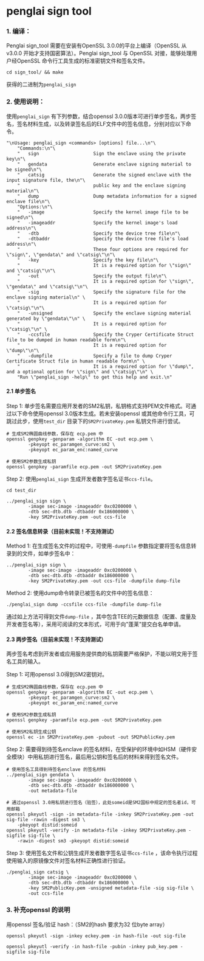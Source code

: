 # penglai sign tool

### 1. 编译：

Penglai sign_tool 需要在安装有OpenSSL 3.0.0的平台上编译（OpenSSL 从 v3.0.0 开始才支持国密算法）。Penglai sign_tool 与 OpenSSL 对接，能够处理用户经OpenSSL 命令行工具生成的标准密钥文件和签名文件。

```
cd sign_tool/ && make
```

获得的二进制为`penglai_sign`



### 2. 使用说明：

使用`penglai_sign` 有下列参数，结合openssl 3.0.0版本可进行单步签名，两步签名，签名材料生成，以及转录签名后的ELF文件中的签名信息，分别对应以下命令。

```
"\nUsage: penglai_sign <commands> [options] file...\n"\
    "Commands:\n"\
    "   sign                    Sign the enclave using the private key\n"\
    "   gendata                 Generate enclave signing material to be signed\n"\
    "   catsig                  Generate the signed enclave with the input signature file, the\n"\
    "                           public key and the enclave signing material\n"\
    "   dump                    Dump metadata information for a signed enclave file\n"\
    "Options:\n"\
    "   -image                  Specify the kernel image file to be signed\n"\
    "   -imageaddr              Specify the kernel image's load address\n"\
    "   -dtb                    Specify the device tree file\n"\
    "   -dtbaddr                Specify the device tree file's load address\n"\
    "                           These four options are required for \"sign\", \"gendata\" and \"catsig\"\n"\
    "   -key                    Specify the key file\n"\
    "                           It is a required option for \"sign\" and \"catsig\"\n"\
    "   -out                    Specify the output file\n"\
    "                           It is a required option for \"sign\", \"gendata\" and \"catsig\"\n"\
    "   -sig                    Specify the signature file for the enclave signing material\n" \
    "                           It is a required option for \"catsig\"\n"\
    "   -unsigned               Specify the enclave signing material generated by \"gendata\"\n" \
    "                           It is a required option for \"catsig\"\n" \
    "   -ccsfile                Specify the Cryper Certificate Struct file to be dumped in human readable form\n"\
    "                           It is a required option for \"dump\"\n"\
    "   -dumpfile               Specify a file to dump Cryper Certificate Struct file in human readable form\n" \
    "                           It is a required option for \"dump\", and a optional option for \"sign\" and \"catsig\"\n" \
    "Run \"penglai_sign -help\" to get this help and exit.\n"
```

#### 2.1 单步签名

Step 1: 单步签名需要应用开发者的SM2私钥，私钥格式支持PEM文件格式。可通过以下命令使用openssl 3.0版本生成。若未安装openssl 或其他命令行工具，可跳过此步，使用`test_dir` 目录下的`SM2PrivateKey.pem` 私钥文件进行尝试。

```
# 生成SM2椭圆曲线参数，保存在 ecp.pem 中
openssl genpkey -genparam -algorithm EC -out ecp.pem \
        -pkeyopt ec_paramgen_curve:sm2 \
        -pkeyopt ec_param_enc:named_curve

# 使用SM2参数生成私钥
openssl genpkey -paramfile ecp.pem -out SM2PrivateKey.pem
```

Step 2: 使用`penglai_sign` 生成开发者数字签名证书`ccs-file`。

```
cd test_dir

../penglai_sign sign \
        -image sec-image -imageaddr 0xc0200000 \
        -dtb sec-dtb.dtb -dtbaddr 0x186000000 \
        -key SM2PrivateKey.pem -out ccs-file
```

#### 2.2 签名信息转录（目前未实现！不支持测试）

Method 1: 在生成签名文件的过程中，可使用`-dumpfile` 参数指定要将签名信息转录到的文件，如单步签名中：

```
../penglai_sign sign \
        -image sec-image -imageaddr 0xc0200000 \
        -dtb sec-dtb.dtb -dtbaddr 0x186000000 \
        -key SM2PrivateKey.pem -out ccs-file -dumpfile dump-file
```

Method 2: 使用dump命令转录已被签名的文件中的签名信息：

```
./penglai_sign dump -ccsfile ccs-file -dumpfile dump-file
```

通过如上方法可得到文件`dump-file` ，其中包含TEE的元数据信息（配置、度量及开发者签名等），采用可阅读的文本形式，可用于向"蓬莱"提交白名单申请。

#### 2.3 两步签名（目前未实现！不支持测试）

两步签名考虑到开发者或应用服务提供商的私钥需要严格保护，不能以明文用于签名工具的输入。

Step 1: 可用openssl 3.0得到SM2密钥对。

```
# 生成SM2椭圆曲线参数，保存在 ecp.pem 中
openssl genpkey -genparam -algorithm EC -out ecp.pem \
        -pkeyopt ec_paramgen_curve:sm2 \
        -pkeyopt ec_param_enc:named_curve

# 使用SM2参数生成私钥
openssl genpkey -paramfile ecp.pem -out SM2PrivateKey.pem

# 使用SM2私钥生成公钥
openssl ec -in SM2PrivateKey.pem -pubout -out SM2PublicKey.pem
```
Step 2: 需要得到待签名enclave 的签名材料，在受保护的环境中如HSM（硬件安全模块）中用私钥进行签名，最后用公钥和签名后的材料来得到签名文件。
```
# 使用签名工具得到待签名enclave 的签名材料
../penglai_sign gendata \
        -image sec-image -imageaddr 0xc0200000 \
        -dtb sec-dtb.dtb -dtbaddr 0x186000000 \
        -out metadata-file

# 通过openssl 3.0用私钥进行签名（验签），此处someid是SM2国标中规定的签名者id，可用邮箱
openssl pkeyutl -sign -in metadata-file -inkey SM2PrivateKey.pem -out sig-file -rawin -digest sm3 \
    -pkeyopt distid:someid
openssl pkeyutl -verify -in metadata-file -inkey SM2PrivateKey.pem -sigfile sig-file \
    -rawin -digest sm3 -pkeyopt distid:someid
```

Step 3: 使用签名文件和公钥生成开发者数字签名证书`ccs-file` ，该命令执行过程使用输入的原镜像文件对签名材料正确性进行验证。

```
./penglai_sign catsig \
        -image sec-image -imageaddr 0xc0200000 \
        -dtb sec-dtb.dtb -dtbaddr 0x186000000 \
        -key SM2PublicKey.pem -unsigned metadata-file -sig sig-file \
        -out ccs-file
```


### 3. 补充openssl 的说明

用openssl 签名/验证 hash：（SM2的hash 要求为32 位byte array）

```
openssl pkeyutl -sign -inkey eckey.pem -in hash-file -out sig-file

openssl pkeyutl -verify -in hash-file -pubin -inkey pub_key.pem -sigfile sig-file
```
